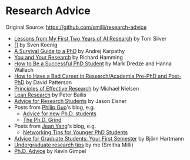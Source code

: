 # Research Advice

Original Source: https://github.com/smilli/research-advice

* [Lessons from My First Two Years of AI Research](http://web.mit.edu/tslvr/www/lessons_two_years.html) by Tom Silver
* [] by Sven Koenig
* [A Survival Guide to a PhD](http://karpathy.github.io/2016/09/07/phd/) by Andrej Karpathy
* [You and Your Research](http://www.cs.virginia.edu/~robins/YouAndYourResearch.html) by Richard Hamming
* [How to Be a Successful PhD Student](http://dirichlet.net/pdf/dredze12how.pdf) by Mark Dredze and Hanna Wallach
* [How to Have a Bad Career in Research/Academia Pre-PhD and Post-PhD](https://drive.google.com/file/d/0Bzis5MXW83vCdUdXYnFIVDVOSkE/view) by David Patterson
* [Principles of Effective Research](http://michaelnielsen.org/blog/principles-of-effective-research/) by Michael Nielsen
* [Lean Research](http://www.bailis.org/blog/lean-research/) by Peter Bailis
* [Advice for Research Students](http://www.cs.jhu.edu/~jason/advice/) by Jason Eisner
* Posts from [Philip Guo](http://www.pgbovine.net/)'s blog, e.g.
  * [Advice for new Ph.D. students](http://www.pgbovine.net/early-stage-PhD-advice.htm)
  * [The Ph.D. Grind](http://pgbovine.net/PhD-memoir.htm)
* Posts from [Jean Yang](http://jxyzabc.blogspot.com/)'s blog, e.g.
  * [Networking Tips for Younger PhD Students](http://jxyzabc.blogspot.com/2016/05/networking-tips-for-younger-phd-students.html)
* [Advice for Graduate Students: Your First Semester](https://people.eecs.berkeley.edu/~bjoern/advice/firstsemester.html) by Björn Hartmann
* [Undergraduate research tips](http://smithamilli.com/blog/undergrad-tips/) by me (Smitha Milli)
* [Ph.D. Advice](http://ttic.uchicago.edu/~kgimpel/etc/phd-advice.pdf) by Kevin Gimpel
